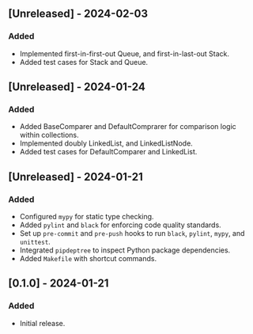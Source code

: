 ## [Unreleased] - 2024-02-03

### Added

- Implemented first-in-first-out Queue, and first-in-last-out Stack.
- Added test cases for Stack and Queue.

## [Unreleased] - 2024-01-24

### Added

- Added BaseComparer and DefaultComprarer for comparison logic within collections.
- Implemented doubly LinkedList, and LinkedListNode.
- Added test cases for DefaultComparer and LinkedList.

## [Unreleased] - 2024-01-21

### Added

- Configured `mypy` for static type checking.
- Added `pylint` and `black` for enforcing code quality standards.
- Set up `pre-commit` and `pre-push` hooks to run `black`, `pylint`, `mypy`, and `unittest`.
- Integrated `pipdeptree` to inspect Python package dependencies.
- Added `Makefile` with shortcut commands.

## [0.1.0] - 2024-01-21

### Added

- Initial release.
